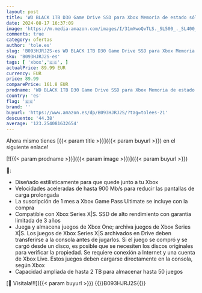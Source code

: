 ```yaml
---
layout: post
title: 'WD BLACK 1TB D30 Game Drive SSD para Xbox Memoria de estado sólido externa hasta 900 MB/s con un mes de Xbox Game Pass compatible con Xbox y PC'
date: 2024-08-17 16:37:09
image: 'https://m.media-amazon.com/images/I/31mXwoQvTLS._SL500_._SL400_.jpg'
comments: true
category: ofertas
author: 'tole.es'
slug: 'B093HJRJ2S-es WD BLACK 1TB D30 Game Drive SSD para Xbox Memoria de...'
sku: 'B093HJRJ2S-es'
tags: [ 'xbox','🇪🇸', ]
actualPrice: 89.99 EUR
currency: EUR
price: 89.99
comparePrice: 161.8 EUR
prodname: 'WD BLACK 1TB D30 Game Drive SSD para Xbox Memoria de estado sólido externa hasta 900 MB/s con un mes de Xbox Game Pass compatible con Xbox y PC'
country: 'es'
flag: '🇪🇸'
brand: ''
buyurl: 'https://www.amazon.es/dp/B093HJRJ2S/?tag=tolees-21'
descuento: '44.38'
average: '123.254081632654'
---
```


Ahora mismo tienes [{{< param title >}}]({{< param buyurl >}}) en el siguiente enlace!

[![{{< param prodname >}}]({{< param image >}})]({{< param buyurl >}})

🔎:

- Diseñado estilísticamente para que quede junto a tu Xbox
- Velocidades aceleradas de hasta 900 Mb/s para reducir las pantallas de carga prolongada
- La suscripción de 1 mes a Xbox Game Pass Ultimate se incluye con la compra
- Compatible con Xbox Series X|S. SSD de alto rendimiento con garantía limitada de 3 años
- Juega y almacena juegos de Xbox One; archiva juegos de Xbox Series X|S. Los juegos de Xbox Series X|S archivados en Drive deben transferirse a la consola antes de jugarlos. Si el juego se compró y se cargó desde un disco, es posible que se necesiten los discos originales para verificar la propiedad. Se requiere conexión a Internet y una cuenta de Xbox Live. Estos juegos deben cargarse directamente en la consola, según Xbox
- Capacidad ampliada de hasta 2 TB para almacenar hasta 50 juegos

[🛒 Visítala!!!]({{< param buyurl >}})
{{<world>}}B093HJRJ2S{{</world>}}
